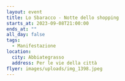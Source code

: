 ```yaml
---
layout: event
title: Lo Sbaracco - Notte dello shopping
starts_at: 2023-09-08T21:00:00
ends_at: ""
all_day: false
tags:
  - Manifestazione
location:
  city: Abbiategrasso
  address: Per le vie della città
flyer: images/uploads/img_1398.jpeg
---
```


